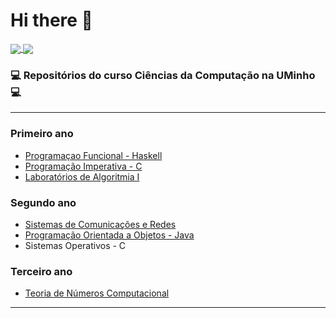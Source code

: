 # Hi there 👋

<a href="https://github.com/miguelii/github-readme-stats">
  <img align="center" src="https://github-readme-stats.vercel.app/api/pin/?username=miguelii&repo=github-readme-stats" />
</a>
<a href="https://github.com/miguelii/convoychat">
  <img align="center" src="https://github-readme-stats.vercel.app/api/pin/?username=miguelii&repo=convoychat" />
</a>


### 💻 Repositórios do curso Ciências da Computação na UMinho 💻
____________________________
### Primeiro ano 

- [Programaçao Funcional - Haskell](https://github.com/Miguelii/PF)
- [Programação Imperativa - C](https://github.com/Miguelii/PI)
- [Laboratórios de Algoritmia I](https://github.com/Miguelii/Labs-de-Algoritmia-I)


### Segundo ano

- [Sistemas de Comunicações e Redes](https://github.com/Miguelii/SCR)
- [Programação Orientada a Objetos - Java](https://github.com/Miguelii/POO)
- Sistemas Operativos - C



### Terceiro ano

- [Teoria de Números Computacional](https://github.com/Miguelii/TNC)
____________________________
